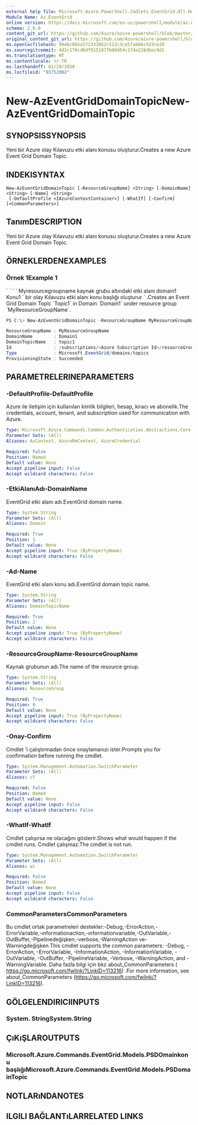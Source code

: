 ```yaml
---
external help file: Microsoft.Azure.PowerShell.Cmdlets.EventGrid.dll-Help.xml
Module Name: Az.EventGrid
online version: https://docs.microsoft.com/en-us/powershell/module/az.eventgrid/new-azeventgriddomaintopic
schema: 2.0.0
content_git_url: https://github.com/Azure/azure-powershell/blob/master/src/EventGrid/EventGrid/help/New-AzEventGridDomainTopic.md
original_content_git_url: https://github.com/Azure/azure-powershell/blob/master/src/EventGrid/EventGrid/help/New-AzEventGridDomainTopic.md
ms.openlocfilehash: 9946c065a572333062c512c3ce5fa866c5d3ce20
ms.sourcegitcommit: 4d2c178cd6df9151877b08d54c1f4a228dbec9d1
ms.translationtype: MT
ms.contentlocale: tr-TR
ms.lasthandoff: 01/29/2020
ms.locfileid: "93752002"
---
```

# <span data-ttu-id="d7fd3-101">New-AzEventGridDomainTopic</span><span class="sxs-lookup"><span data-stu-id="d7fd3-101">New-AzEventGridDomainTopic</span></span>

## <span data-ttu-id="d7fd3-102">SYNOPSIS</span><span class="sxs-lookup"><span data-stu-id="d7fd3-102">SYNOPSIS</span></span>
<span data-ttu-id="d7fd3-103">Yeni bir Azure olay Kılavuzu etki alanı konusu oluşturur.</span><span class="sxs-lookup"><span data-stu-id="d7fd3-103">Creates a new Azure Event Grid Domain Topic.</span></span>

## <span data-ttu-id="d7fd3-104">INDEKI</span><span class="sxs-lookup"><span data-stu-id="d7fd3-104">SYNTAX</span></span>

```
New-AzEventGridDomainTopic [-ResourceGroupName] <String> [-DomainName] <String> [-Name] <String>
 [-DefaultProfile <IAzureContextContainer>] [-WhatIf] [-Confirm] [<CommonParameters>]
```

## <span data-ttu-id="d7fd3-105">Tanım</span><span class="sxs-lookup"><span data-stu-id="d7fd3-105">DESCRIPTION</span></span>
<span data-ttu-id="d7fd3-106">Yeni bir Azure olay Kılavuzu etki alanı konusu oluşturur.</span><span class="sxs-lookup"><span data-stu-id="d7fd3-106">Creates a new Azure Event Grid Domain Topic.</span></span>

## <span data-ttu-id="d7fd3-107">ÖRNEKLERDEN</span><span class="sxs-lookup"><span data-stu-id="d7fd3-107">EXAMPLES</span></span>

### <span data-ttu-id="d7fd3-108">Örnek 1</span><span class="sxs-lookup"><span data-stu-id="d7fd3-108">Example 1</span></span>

<span data-ttu-id="d7fd3-109">\` \` \` \` Myresourcegroupname kaynak grubu altındaki etki alanı domain1 Konu1 \` bir olay Kılavuzu etki alanı konu başlığı oluşturur \` .</span><span class="sxs-lookup"><span data-stu-id="d7fd3-109">Creates an Event Grid Domain Topic \`Topic1\` in Domain \`Domain1\` under resource group \`MyResourceGroupName\`.</span></span>

```powershell
PS C:\> New-AzEventGridDomainTopic -ResourceGroupName MyResourceGroupName -DomainName Domain1 -Name Topic1

ResourceGroupName : MyResourceGroupName
DomainName        : Domain1
DomainTopicName   : topic1
Id                : /subscriptions/<Azure Subscription Id>/resourceGroups/MyResourceGroupName/providers/Microsoft.EventGrid/domains/Domain1/topics/topic1
Type              : Microsoft.EventGrid/domains/topics
ProvisioningState : Succeeded
```

## <span data-ttu-id="d7fd3-110">PARAMETRELERINE</span><span class="sxs-lookup"><span data-stu-id="d7fd3-110">PARAMETERS</span></span>

### <span data-ttu-id="d7fd3-111">-DefaultProfile</span><span class="sxs-lookup"><span data-stu-id="d7fd3-111">-DefaultProfile</span></span>
<span data-ttu-id="d7fd3-112">Azure ile iletişim için kullanılan kimlik bilgileri, hesap, kiracı ve abonelik.</span><span class="sxs-lookup"><span data-stu-id="d7fd3-112">The credentials, account, tenant, and subscription used for communication with Azure.</span></span>

```yaml
Type: Microsoft.Azure.Commands.Common.Authentication.Abstractions.Core.IAzureContextContainer
Parameter Sets: (All)
Aliases: AzContext, AzureRmContext, AzureCredential

Required: False
Position: Named
Default value: None
Accept pipeline input: False
Accept wildcard characters: False
```

### <span data-ttu-id="d7fd3-113">-EtkiAlanıAdı</span><span class="sxs-lookup"><span data-stu-id="d7fd3-113">-DomainName</span></span>
<span data-ttu-id="d7fd3-114">EventGrid etki alanı adı.</span><span class="sxs-lookup"><span data-stu-id="d7fd3-114">EventGrid domain name.</span></span>

```yaml
Type: System.String
Parameter Sets: (All)
Aliases: Domain

Required: True
Position: 1
Default value: None
Accept pipeline input: True (ByPropertyName)
Accept wildcard characters: False
```

### <span data-ttu-id="d7fd3-115">-Ad</span><span class="sxs-lookup"><span data-stu-id="d7fd3-115">-Name</span></span>
<span data-ttu-id="d7fd3-116">EventGrid etki alanı konu adı.</span><span class="sxs-lookup"><span data-stu-id="d7fd3-116">EventGrid domain topic name.</span></span>

```yaml
Type: System.String
Parameter Sets: (All)
Aliases: DomainTopicName

Required: True
Position: 2
Default value: None
Accept pipeline input: True (ByPropertyName)
Accept wildcard characters: False
```

### <span data-ttu-id="d7fd3-117">-ResourceGroupName</span><span class="sxs-lookup"><span data-stu-id="d7fd3-117">-ResourceGroupName</span></span>
<span data-ttu-id="d7fd3-118">Kaynak grubunun adı.</span><span class="sxs-lookup"><span data-stu-id="d7fd3-118">The name of the resource group.</span></span>

```yaml
Type: System.String
Parameter Sets: (All)
Aliases: ResourceGroup

Required: True
Position: 0
Default value: None
Accept pipeline input: True (ByPropertyName)
Accept wildcard characters: False
```

### <span data-ttu-id="d7fd3-119">-Onay</span><span class="sxs-lookup"><span data-stu-id="d7fd3-119">-Confirm</span></span>
<span data-ttu-id="d7fd3-120">Cmdlet 'i çalıştırmadan önce onaylamanızı ister.</span><span class="sxs-lookup"><span data-stu-id="d7fd3-120">Prompts you for confirmation before running the cmdlet.</span></span>

```yaml
Type: System.Management.Automation.SwitchParameter
Parameter Sets: (All)
Aliases: cf

Required: False
Position: Named
Default value: None
Accept pipeline input: False
Accept wildcard characters: False
```

### <span data-ttu-id="d7fd3-121">-WhatIf</span><span class="sxs-lookup"><span data-stu-id="d7fd3-121">-WhatIf</span></span>
<span data-ttu-id="d7fd3-122">Cmdlet çalışırsa ne olacağını gösterir.</span><span class="sxs-lookup"><span data-stu-id="d7fd3-122">Shows what would happen if the cmdlet runs.</span></span>
<span data-ttu-id="d7fd3-123">Cmdlet çalışmaz.</span><span class="sxs-lookup"><span data-stu-id="d7fd3-123">The cmdlet is not run.</span></span>

```yaml
Type: System.Management.Automation.SwitchParameter
Parameter Sets: (All)
Aliases: wi

Required: False
Position: Named
Default value: None
Accept pipeline input: False
Accept wildcard characters: False
```

### <span data-ttu-id="d7fd3-124">CommonParameters</span><span class="sxs-lookup"><span data-stu-id="d7fd3-124">CommonParameters</span></span>
<span data-ttu-id="d7fd3-125">Bu cmdlet ortak parametreleri destekler:-Debug,-ErrorAction,-ErrorVariable,-ınformationaction,-ınformationvariable,-OutVariable,-OutBuffer,-Pipelinedeğişken,-verbose,-WarningAction ve-Warningdeğişken.</span><span class="sxs-lookup"><span data-stu-id="d7fd3-125">This cmdlet supports the common parameters: -Debug, -ErrorAction, -ErrorVariable, -InformationAction, -InformationVariable, -OutVariable, -OutBuffer, -PipelineVariable, -Verbose, -WarningAction, and -WarningVariable.</span></span> <span data-ttu-id="d7fd3-126">Daha fazla bilgi için bkz about_CommonParameters ( https://go.microsoft.com/fwlink/?LinkID=113216) .</span><span class="sxs-lookup"><span data-stu-id="d7fd3-126">For more information, see about_CommonParameters (https://go.microsoft.com/fwlink/?LinkID=113216).</span></span>

## <span data-ttu-id="d7fd3-127">GÖLGELENDIRICI</span><span class="sxs-lookup"><span data-stu-id="d7fd3-127">INPUTS</span></span>

### <span data-ttu-id="d7fd3-128">System. String</span><span class="sxs-lookup"><span data-stu-id="d7fd3-128">System.String</span></span>

## <span data-ttu-id="d7fd3-129">ÇıKıŞLAR</span><span class="sxs-lookup"><span data-stu-id="d7fd3-129">OUTPUTS</span></span>

### <span data-ttu-id="d7fd3-130">Microsoft.Azure.Commands.EventGrid.Models.PSDOmainkonu başlığı</span><span class="sxs-lookup"><span data-stu-id="d7fd3-130">Microsoft.Azure.Commands.EventGrid.Models.PSDomainTopic</span></span>

## <span data-ttu-id="d7fd3-131">NOTLARıNDA</span><span class="sxs-lookup"><span data-stu-id="d7fd3-131">NOTES</span></span>

## <span data-ttu-id="d7fd3-132">ILGILI BAĞLANTıLAR</span><span class="sxs-lookup"><span data-stu-id="d7fd3-132">RELATED LINKS</span></span>
